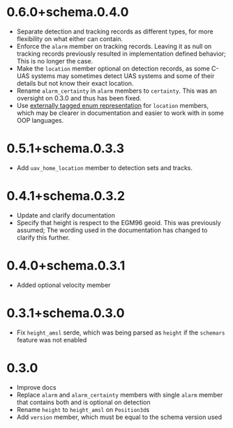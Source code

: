 # 0.6.0+schema.0.4.0
- Separate detection and tracking records as different types, for more flexibility on what either can contain.
- Enforce the `alarm` member on tracking records. Leaving it as null on tracking records previously resulted in implementation defined behavior; This is no longer the case.
- Make the `location` member optional on detection records, as some C-UAS systems may sometimes detect UAS systems and some of their details but not know their exact location.
- Rename `alarm_certainty` in `alarm` members to `certainty`. This was an oversight on 0.3.0 and thus has been fixed.
- Use [externally tagged enum representation](https://serde.rs/enum-representations.html) for `location` members, which may be clearer in documentation and easier to work with in some OOP languages.

# 0.5.1+schema.0.3.3
- Add `uav_home_location` member to detection sets and tracks.

# 0.4.1+schema.0.3.2
- Update and clarify documentation
- Specify that height is respect to the EGM96 geoid. This was previously assumed; The wording used in the documentation has changed to clarify this further.

# 0.4.0+schema.0.3.1
- Added optional velocity member

# 0.3.1+schema.0.3.0
- Fix `height_amsl` serde, which was being parsed as `height` if the `schemars` feature was not enabled

# 0.3.0
- Improve docs
- Replace `alarm` and `alarm_certainty` members with single `alarm` member that contains both and is optional on detection
- Rename `height` to `height_amsl` on `Position3d`s
- Add `version` member, which must be equal to the schema version used